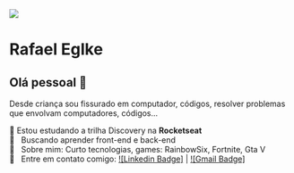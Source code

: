 <img width="auto" src="https://github.com/tgmarinho/tgmarinho/blob/master/banner.png">


# Rafael Eglke

## Olá pessoal 👋
Desde criança sou fissurado em computador, códigos, resolver problemas que envolvam computadores, códigos...

 :rocket: Estou estudando a trilha Discovery na **Rocketseat**
 <br/> :purple_heart: &nbsp; Buscando aprender front-end e back-end
 <br/> 💬  &nbsp; Sobre mim: Curto tecnologias, games: RainbowSix, Fortnite, Gta V
 <br/> :email: &nbsp; Entre em contato comigo: [![Linkedin Badge]](https://www.linkedin.com/in/rafael-ehlke-7439a61b0/) 
| 
[![Gmail Badge]](mailto:heeyrafaa@gmail.com)
